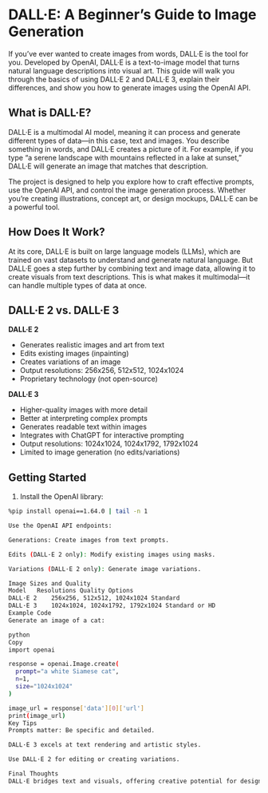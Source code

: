 # DALL·E: A Beginner’s Guide to Image Generation  

If you’ve ever wanted to create images from words, DALL·E is the tool for you. Developed by OpenAI, DALL·E is a text-to-image model that turns natural language descriptions into visual art. This guide will walk you through the basics of using DALL·E 2 and DALL·E 3, explain their differences, and show you how to generate images using the OpenAI API.  

## What is DALL·E?  

DALL·E is a multimodal AI model, meaning it can process and generate different types of data—in this case, text and images. You describe something in words, and DALL·E creates a picture of it. For example, if you type “a serene landscape with mountains reflected in a lake at sunset,” DALL·E will generate an image that matches that description.  

The project is designed to help you explore how to craft effective prompts, use the OpenAI API, and control the image generation process. Whether you’re creating illustrations, concept art, or design mockups, DALL·E can be a powerful tool.  

## How Does It Work?  

At its core, DALL·E is built on large language models (LLMs), which are trained on vast datasets to understand and generate natural language. But DALL·E goes a step further by combining text and image data, allowing it to create visuals from text descriptions. This is what makes it multimodal—it can handle multiple types of data at once.  

## DALL·E 2 vs. DALL·E 3  

**DALL·E 2**  
- Generates realistic images and art from text  
- Edits existing images (inpainting)  
- Creates variations of an image  
- Output resolutions: 256x256, 512x512, 1024x1024  
- Proprietary technology (not open-source)  

**DALL·E 3**  
- Higher-quality images with more detail  
- Better at interpreting complex prompts  
- Generates readable text within images  
- Integrates with ChatGPT for interactive prompting  
- Output resolutions: 1024x1024, 1024x1792, 1792x1024  
- Limited to image generation (no edits/variations)  

## Getting Started  

1. Install the OpenAI library:  
```bash  
%pip install openai==1.64.0 | tail -n 1  

Use the OpenAI API endpoints:

Generations: Create images from text prompts.

Edits (DALL·E 2 only): Modify existing images using masks.

Variations (DALL·E 2 only): Generate image variations.

Image Sizes and Quality
Model	Resolutions	Quality Options
DALL·E 2	256x256, 512x512, 1024x1024	Standard
DALL·E 3	1024x1024, 1024x1792, 1792x1024	Standard or HD
Example Code
Generate an image of a cat:

python
Copy
import openai  

response = openai.Image.create(  
  prompt="a white Siamese cat",  
  n=1,  
  size="1024x1024"  
)  

image_url = response['data'][0]['url']  
print(image_url)  
Key Tips
Prompts matter: Be specific and detailed.

DALL·E 3 excels at text rendering and artistic styles.

Use DALL·E 2 for editing or creating variations.

Final Thoughts
DALL·E bridges text and visuals, offering creative potential for designers, artists, and curious minds. While imperfect, its ability to turn ideas into images makes it a groundbreaking tool. Experiment with prompts, explore its features, and see what you can create.
